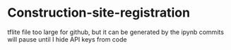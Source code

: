 # Construction-site-registration

tflite file too large for github, but it can be generated by the ipynb
commits will pause until I hide API keys from code
